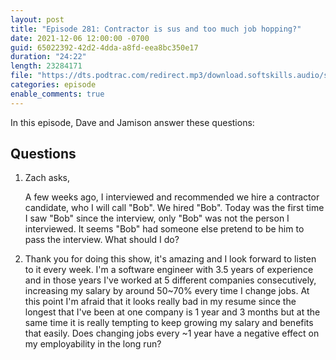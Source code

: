 ```yaml
---
layout: post
title: "Episode 281: Contractor is sus and too much job hopping?"
date: 2021-12-06 12:00:00 -0700
guid: 65022392-42d2-4dda-a8fd-eea8bc350e17
duration: "24:22"
length: 23284171
file: "https://dts.podtrac.com/redirect.mp3/download.softskills.audio/sse-281.mp3"
categories: episode
enable_comments: true
---
```


In this episode, Dave and Jamison answer these questions:

## Questions

1. Zach asks,
   
   A few weeks ago, I interviewed and recommended we hire a contractor candidate, who I will call "Bob". We hired "Bob". Today was the first time I saw "Bob" since the interview, only "Bob" was not the person I interviewed. It seems "Bob" had someone else pretend to be him to pass the interview. What should I do?


2. Thank you for doing this show, it's amazing and I look forward to listen to it every week. I'm a software engineer with 3.5 years of experience and in those years I've worked at 5 different companies consecutively, increasing my salary by around 50~70% every time I change jobs. At this point I'm afraid that it looks really bad in my resume since the longest that I've been at one company is 1 year and 3 months but at the same time it is really tempting to keep growing my salary and benefits that easily. Does changing jobs every ~1 year have a negative effect on my employability in the long run?
